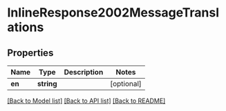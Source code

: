 # InlineResponse2002MessageTranslations

## Properties
Name | Type | Description | Notes
------------ | ------------- | ------------- | -------------
**en** | **string** |  | [optional] 

[[Back to Model list]](../../README.md#documentation-for-models) [[Back to API list]](../../README.md#documentation-for-api-endpoints) [[Back to README]](../../README.md)

